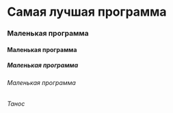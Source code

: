 # Самая лучшая программа
### Маленькая программа
#### Маленькая программа
##### Маленькая программа
###### Маленькая программа

*Танос*

